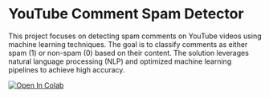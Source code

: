 # YouTube Comment Spam Detector

This project focuses on detecting spam comments on YouTube videos using machine learning techniques. The goal is to classify comments as either spam (1) or non-spam (0) based on their content. The solution leverages natural language processing (NLP) and optimized machine learning pipelines to achieve high accuracy.

[![Open In Colab](https://colab.research.google.com/assets/colab-badge.svg)](https://colab.research.google.com/github/PietroParenti/youtube-comments-classifier/blob/main/Spam_Detector.ipynb)
